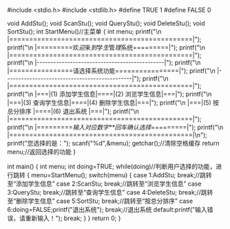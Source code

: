 #include <stdio.h>
#include <stdlib.h>
#define TRUE 1
#define FALSE 0

void AddStu();
void ScanStu();
void QueryStu();
void DeleteStu();
void SortStu();
int StartMenu()//主菜单
{
    int menu;
    printf("\n            |==============================================|");
    printf("\n            |=========欢*迎*来*到*学*生*管*理*系统=========|");
    printf("\n            |==============================================|");
    printf("\n            |----------------------------------------------|");
    printf("\n            |================请选择系统功能================|");
    printf("\n            |----------------------------------------------|");
    printf("\n            |==============================================|");
    printf("\n            |===|(1) 添加学生信息|====|(2) 浏览学生信息|===|");
    printf("\n            |===|(3) 查询学生信息|====|(4) 删除学生信息|===|");
    printf("\n            |===|(5)  按总分排序 |====|(6)   退出系统  |===|");
    printf("\n            |==============================================|");
    printf("\n            |=========*输入对应数字**回车确认选择*=========|");
    printf("\n            |==============================================|\n");
    printf("您选择的是：");
    scanf("%d",&menu);
    getchar();//清除空格缓存
    return menu;//返回选择的功能
}

int main()
{
    int menu;
    int doing=TRUE;
    while(doing)//判断用户选择的功能，进行跳转
    {
        menu=StartMenu();
        switch(menu)
        {
            case 1:AddStu; break;//跳转至“添加学生信息”
            case 2:ScanStu; break;//跳转至“浏览学生信息”
            case 3:QueryStu; break;//跳转至“查询学生信息”
            case 4:DeleteStu; break;//跳转至“删除学生信息”
            case 5:SortStu; break;//跳转至“按总分排序”
            case 6:doing=FALSE;printf("退出系统"); break;//退出系统
            default:printf("输入错误，请重新输入！"); break;
        }
    }
    return 0;
}
